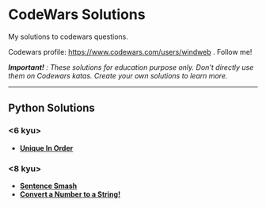 # CodeWars Solutions

My solutions to codewars questions.

Codewars profile: https://www.codewars.com/users/windweb . Follow me!

***Important!*** *: These solutions for education purpose only. Don't directly use them on Codewars katas. Create your own solutions to learn more.*

---

## Python Solutions

### ****<6 kyu>****

 * [**Unique In Order**](Python/unique_in_order.md)

### ****<8 kyu>****

 * [**Sentence Smash**](Python/sentence_smash.md)
 * [**Convert a Number to a String!**](Python/Convert_a_Number_to_a_String.md)
